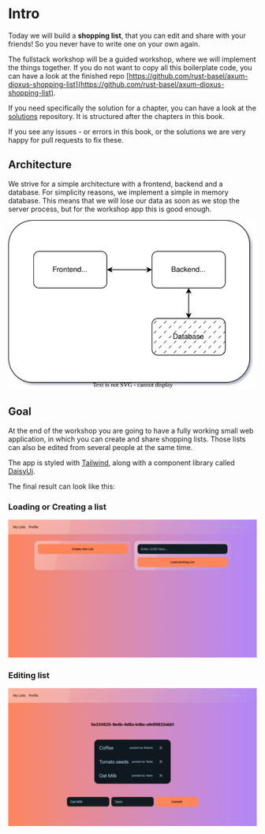 # Intro

Today we will build a **shopping list**, that you can edit and share with your friends! So you never have to write one
on your own again.

The fullstack workshop will be a guided workshop, where we will implement the things together.
If you do not want to copy all this boilerplate code, you can have a look at the finished repo [https://github.com/rust-basel/axum-dioxus-shopping-list](https://github.com/rust-basel/axum-dioxus-shopping-list).

If you need specifically the solution for a chapter, you can have a look at the [solutions](https://github.com/rust-basel/workshop-2) repository. It is structured after the chapters in this book.

If you see any issues - or errors in this book, or the solutions we are very happy for pull requests to fix these.

## Architecture

We strive for a simple architecture with a frontend, backend and a database. For simplicity reasons, we implement a simple in memory database.
This means that we will lose our data as soon as we stop the server process, but for the workshop app this is good enough.

![Simple Architecure for our workshop project](images/arch.svg "Fullstack Architecture")

## Goal

At the end of the workshop you are going to have a fully working small web application, in which you can create and share shopping lists.
Those lists can also be edited from several people at the same time.

The app is styled with [Tailwind](https://tailwindcss.com/), along with a component library called [DaisyUi](https://daisyui.com/).

The final result can look like this:

### Loading or Creating a list
![Page, where you can load a shopping list](images/loading_page.png "Loading a list")

### Editing list
![Page, where you can load a shopping list](images/editing_page.png "Loading a list")
